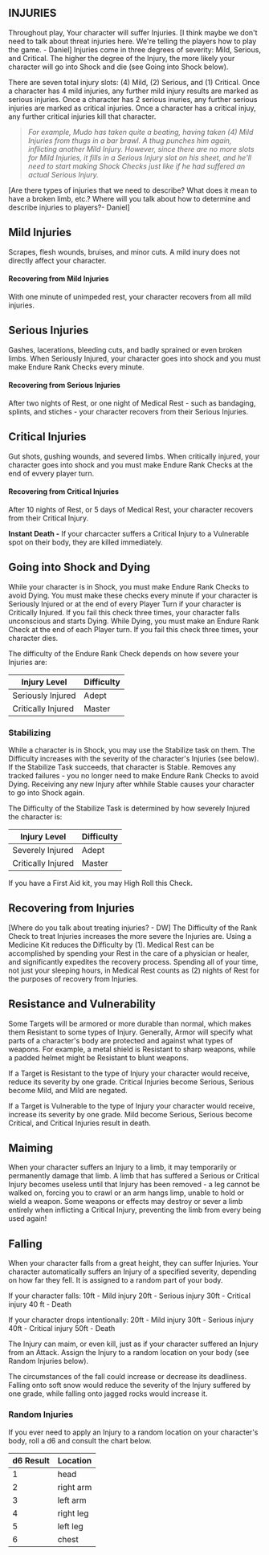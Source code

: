 ## INJURIES
Throughout play, Your character will suffer Injuries. [I think maybe we don't need to talk about threat injuries here. We're telling the players how to play the game. - Daniel] Injuries come in three degrees of severity: Mild, Serious, and Critical. The higher the degree of the Injury, the more likely your character will go into Shock and die (see Going into Shock below).

There are seven total injury slots: (4) Mild, (2) Serious, and (1) Critical. Once a character has 4 mild injuries, any further mild injury results are marked as serious injuries. Once a character has 2 serious inuries, any further serious injuries are marked as critical injuries. Once a character has a critical injuy, any further critical injuries kill that character.

>*For example, Mudo has taken quite a beating, having taken (4) Mild Injuries from thugs in a bar brawl. A thug punches him again, inflicting another Mild Injury. However, since there are no more slots for Mild Injuries, it fills in a Serious Injury slot on his sheet, and he'll need to start making Shock Checks just like if he had suffered an actual Serious Injury.*

[Are there types of injuries that we need to describe? What does it mean to have a broken limb, etc.? Where will you talk about how to determine and describe injuries to players?- Daniel]

## Mild Injuries
Scrapes, flesh wounds, bruises, and minor cuts. A mild inury does not directly affect your character.
#### Recovering from Mild Injuries
With one minute of unimpeded rest, your character recovers from all mild injuries. 

## Serious Injuries
Gashes, lacerations, bleeding cuts, and badly sprained or even broken limbs. When Seriously Injured, your character goes into shock and you must make Endure Rank Checks every minute.
#### Recovering from Serious Injuries
After two nights of Rest, or one night of Medical Rest - such as bandaging, splints, and stiches - your character recovers from their Serious Injuries. 

## Critical Injuries
Gut shots, gushing wounds, and severed limbs. When critically injured, your character goes into shock and you must make Endure Rank Checks at the end of evvery player turn.
#### Recovering from Critical Injuries
After 10 nights of Rest, or 5 days of Medical Rest, your character recovers from their Critical Injury.

**Instant Death -** If your charcacter suffers a Critical Injury to a Vulnerable spot on their body, they are killed immediately.

## Going into Shock and Dying
While your character is in Shock, you must make Endure Rank Checks to avoid Dying. You must make these checks every minute if your character is Seriously Injured or at the end of every Player Turn if your character is Critically Injured. If you fail this check three times, your character falls unconscious and starts Dying. While Dying, you must make an Endure Rank Check at the end of each Player turn. If you fail this check three times, your character dies.

The difficulty of the Endure Rank Check depends on how severe your Injuries are:

Injury Level | Difficulty
--- | ---
Seriously Injured | Adept
Critically Injured | Master

### Stabilizing
While a character is in Shock, you may use the Stabilize task on them. The Difficulty increases with the severity of the character's Injuries (see below). If the Stabilize Task succeeds, that character is Stable. Removes any tracked failures - you no longer need to make Endure Rank Checks to avoid Dying. Receiving any new Injury after whhile Stable causes your character to go into Shock again.

The Difficulty of the Stabilize Task is determined by how severely Injured the character is:

Injury Level | Difficulty
--- | ---
Severely Injured | Adept
Critically Injured | Master

If you have a First Aid kit, you may High Roll this Check.

## Recovering from Injuries
[Where do you talk about treating injuries? - DW]
The Difficulty of the Rank Check to treat Injuries increases the more severe the Injuries are. Using a Medicine Kit reduces the Difficulty by (1). Medical Rest can be accomplished by spending your Rest in the care of a physician or healer, and significantly expedites the recovery process. Spending all of your time, not just your sleeping hours, in Medical Rest counts as (2) nights of Rest for the purposes of recovery from Injuries.

## Resistance and Vulnerability
Some Targets will be armored or more durable than normal, which makes them Resistant to some types of Injury. Generally, Armor will specify what parts of a character's body are protected and against what types of weapons. For example, a metal shield is Resistant to sharp weapons, while a padded helmet might be Resistant to blunt weapons.

If a Target is Resistant to the type of Injury your character would receive, reduce its severity by one grade. Critical Injuries become Serious, Serious become Mild, and Mild are negated.

If a Target is Vulnerable to the type of Injury your character would receive, increase its severity by one grade. Mild become Serious, Serious become Critical, and Critical Injuries result in death.

## Maiming
When your character suffers an Injury to a limb, it may temporarily or permanently damage that limb. A limb that has suffered a Serious or Critical Injury becomes useless until that Injury has been removed - a leg cannot be walked on, forcing you to crawl or an arm hangs limp, unable to hold or wield a weapon. Some weapons or effects may destroy or sever a limb entirely when inflicting a Critical Injury, preventing the limb from every being used again!

## Falling
When your character falls from a great height, they can suffer Injuries. Your character automatically suffers an Injury of a specified severity, depending on how far they fell. It is assigned to a random part of your body.

If your character falls:
10ft - Mild injury
20ft - Serious injury
30ft - Critical injury
40 ft - Death

If your character drops intentionally:
20ft - Mild injury
30ft - Serious injury
40ft - Critical injury
50ft - Death

The Injury can maim, or even kill, just as if your character suffered an Injury from an Attack. Assign the Injury to a random location on your body (see Random Injuries below).

The circumstances of the fall could increase or decrease its deadliness. Falling onto soft snow would reduce the severity of the Injury suffered by one grade, while falling onto jagged rocks would increase it.

### Random Injuries
If you ever need to apply an Injury to a random location on your character's body, roll a d6 and consult the chart below.

d6 Result | Location
--- | ---
1 | head
2 | right arm
3 | left arm
4 | right leg
5 | left leg
6 | chest
